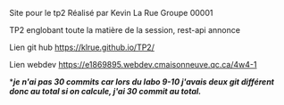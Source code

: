 Site pour le tp2
Réalisé par Kevin La Rue
Groupe 00001

TP2 englobant toute la matière de la session, rest-api annonce

Lien git hub
https://klrue.github.io/TP2/

Lien webdev
https://e1869895.webdev.cmaisonneuve.qc.ca/4w4-1


****je n'ai pas 30 commits car lors du labo 9-10 j'avais deux git différent donc au total si on calcule,
j'ai 30 commit au total.***
